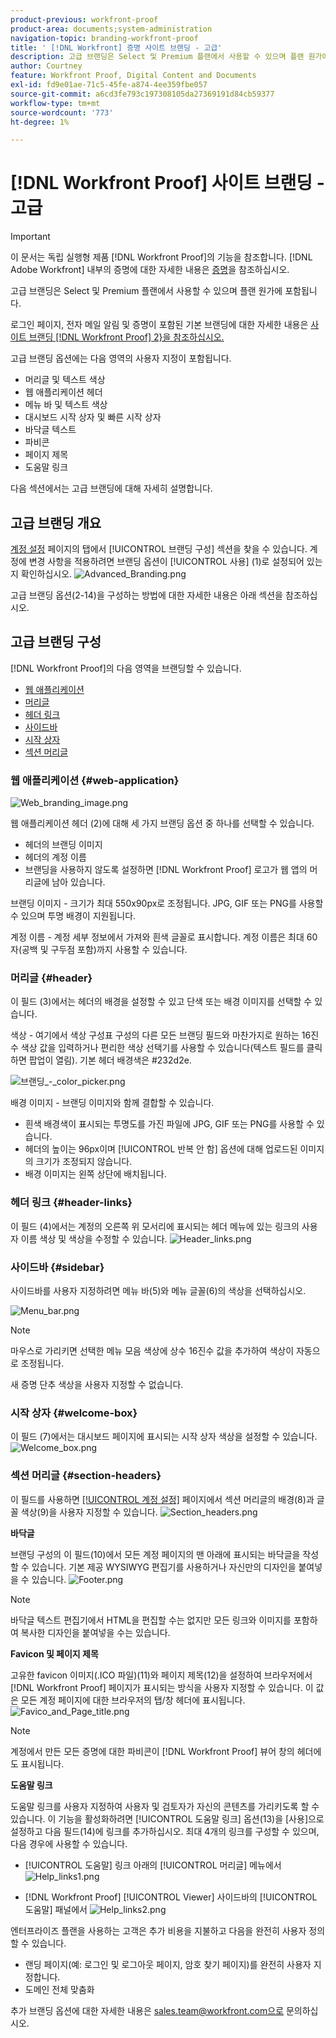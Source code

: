 ```yaml
---
product-previous: workfront-proof
product-area: documents;system-administration
navigation-topic: branding-workfront-proof
title: ' [!DNL Workfront] 증명 사이트 브랜딩 - 고급'
description: 고급 브랜딩은 Select 및 Premium 플랜에서 사용할 수 있으며 플랜 원가에 포함됩니다.
author: Courtney
feature: Workfront Proof, Digital Content and Documents
exl-id: fd9e01ae-71c5-45fe-a874-4ee359fbe057
source-git-commit: a6cd3fe793c197308105da27369191d84cb59377
workflow-type: tm+mt
source-wordcount: '773'
ht-degree: 1%

---
```


# [!DNL Workfront Proof] 사이트 브랜딩 - 고급

>[!IMPORTANT]
>
>이 문서는 독립 실행형 제품 [!DNL Workfront Proof]의 기능을 참조합니다. [!DNL Adobe Workfront] 내부의 증명에 대한 자세한 내용은 [증명](../../../review-and-approve-work/proofing/proofing.md)을 참조하십시오.

고급 브랜딩은 Select 및 Premium 플랜에서 사용할 수 있으며 플랜 원가에 포함됩니다.

로그인 페이지, 전자 메일 알림 및 증명이 포함된 기본 브랜딩에 대한 자세한 내용은 [사이트 브랜딩 [!DNL Workfront Proof] 2&rbrace;을 참조하십시오.](../../../workfront-proof/wp-acct-admin/branding/brand-wp-site.md)

고급 브랜딩 옵션에는 다음 영역의 사용자 지정이 포함됩니다.

* 머리글 및 텍스트 색상
* 웹 애플리케이션 헤더
* 메뉴 바 및 텍스트 색상
* 대시보드 시작 상자 및 빠른 시작 상자
* 바닥글 텍스트
* 파비콘
* 페이지 제목
* 도움말 링크

다음 섹션에서는 고급 브랜딩에 대해 자세히 설명합니다.

## 고급 브랜딩 개요

[계정 설정](https://support.workfront.com/hc/en-us/sections/115000912147-Account-Settings) 페이지의 탭에서 [!UICONTROL 브랜딩 구성] 섹션을 찾을 수 있습니다. 계정에 변경 사항을 적용하려면 브랜딩 옵션이 [!UICONTROL 사용] (1)로 설정되어 있는지 확인하십시오.
![Advanced_Branding.png](assets/advanced-branding-350x618.png)

고급 브랜딩 옵션(2-14)을 구성하는 방법에 대한 자세한 내용은 아래 섹션을 참조하십시오.

## 고급 브랜딩 구성

[!DNL Workfront Proof]의 다음 영역을 브랜딩할 수 있습니다.

* [웹 애플리케이션](#web-application)
* [머리글](#header)
* [헤더 링크](#header-links)
* [사이드바](#sidebar)
* [시작 상자](#welcome-box)
* [섹션 머리글](#section-headers)

### 웹 애플리케이션 {#web-application}

![Web_branding_image.png](assets/web-branding-image-350x181.png)

웹 애플리케이션 헤더 (2)에 대해 세 가지 브랜딩 옵션 중 하나를 선택할 수 있습니다.

* 헤더의 브랜딩 이미지
* 헤더의 계정 이름
* 브랜딩을 사용하지 않도록 설정하면 [!DNL Workfront Proof] 로고가 웹 앱의 머리글에 남아 있습니다.

브랜딩 이미지 - 크기가 최대 550x90px로 조정됩니다. JPG, GIF 또는 PNG를 사용할 수 있으며 투명 배경이 지원됩니다.

계정 이름 - 계정 세부 정보에서 가져와 흰색 글꼴로 표시합니다. 계정 이름은 최대 60자(공백 및 구두점 포함)까지 사용할 수 있습니다.

### 머리글 {#header}

이 필드 (3)에서는 헤더의 배경을 설정할 수 있고 단색 또는 배경 이미지를 선택할 수 있습니다.

색상 - 여기에서 색상 구성표 구성의 다른 모든 브랜딩 필드와 마찬가지로 원하는 16진수 색상 값을 입력하거나 편리한 색상 선택기를 사용할 수 있습니다(텍스트 필드를 클릭하면 팝업이 열림). 기본 헤더 배경색은 #232d2e.

![브랜딩_-_color_picker.png](assets/branding---color-picker-350x131.png)

배경 이미지 - 브랜딩 이미지와 함께 결합할 수 있습니다.

* 흰색 배경색이 표시되는 투명도를 가진 파일에 JPG, GIF 또는 PNG를 사용할 수 있습니다.
* 헤더의 높이는 96px이며 [!UICONTROL 반복 안 함] 옵션에 대해 업로드된 이미지의 크기가 조정되지 않습니다.
* 배경 이미지는 왼쪽 상단에 배치됩니다.

### 헤더 링크 {#header-links}

이 필드 (4)에서는 계정의 오른쪽 위 모서리에 표시되는 헤더 메뉴에 있는 링크의 사용자 이름 색상 및 색상을 수정할 수 있습니다.
![Header_links.png](assets/header-links-350x140.png)

### 사이드바 {#sidebar}

사이드바를 사용자 지정하려면 메뉴 바(5)와 메뉴 글꼴(6)의 색상을 선택하십시오.

![Menu_bar.png](assets/menu-bar-350x490.png)

>[!NOTE]
>
>마우스로 가리키면 선택한 메뉴 모음 색상에 상수 16진수 값을 추가하여 색상이 자동으로 조정됩니다.

새 증명 단추 색상을 사용자 지정할 수 없습니다.

### 시작 상자 {#welcome-box}

이 필드 (7)에서는 대시보드 페이지에 표시되는 시작 상자 색상을 설정할 수 있습니다.
![Welcome_box.png](assets/welcome-box-350x110.png)

### 섹션 머리글 {#section-headers}

이 필드를 사용하면 [[!UICONTROL 계정 설정]](https://support.workfront.com/hc/en-us/sections/115000912147-Account-Settings) 페이지에서 섹션 머리글의 배경(8)과 글꼴 색상(9)을 사용자 지정할 수 있습니다.
![Section_headers.png](assets/section-headers-350x138.png)

**바닥글**

브랜딩 구성의 이 필드(10)에서 모든 계정 페이지의 맨 아래에 표시되는 바닥글을 작성할 수 있습니다. 기본 제공 WYSIWYG 편집기를 사용하거나 자신만의 디자인을 붙여넣을 수 있습니다.
![Footer.png](assets/footer-350x157.png)

>[!NOTE]
>
>바닥글 텍스트 편집기에서 HTML을 편집할 수는 없지만 모든 링크와 이미지를 포함하여 복사한 디자인을 붙여넣을 수는 있습니다.

**Favicon 및 페이지 제목**

고유한 favicon 이미지(.ICO 파일)(11)와 페이지 제목(12)을 설정하여 브라우저에서 [!DNL Workfront Proof] 페이지가 표시되는 방식을 사용자 지정할 수 있습니다. 이 값은 모든 계정 페이지에 대한 브라우저의 탭/창 헤더에 표시됩니다.
![Favico_and_Page_title.png](assets/favico-and-page-title-350x95.png)

>[!NOTE]
>
>계정에서 만든 모든 증명에 대한 파비콘이 [!DNL Workfront Proof] 뷰어 창의 헤더에도 표시됩니다.

**도움말 링크**

도움말 링크를 사용자 지정하여 사용자 및 검토자가 자신의 콘텐츠를 가리키도록 할 수 있습니다. 이 기능을 활성화하려면 [!UICONTROL 도움말 링크] 옵션(13)을 [사용]으로 설정하고 다음 필드(14)에 링크를 추가하십시오. 최대 4개의 링크를 구성할 수 있으며, 다음 경우에 사용할 수 있습니다.

* [!UICONTROL 도움말] 링크 아래의 [!UICONTROL 머리글] 메뉴에서
  ![Help_links1.png](assets/help-links1-350x170.png)

* [!DNL Workfront Proof] [!UICONTROL Viewer] 사이드바의 [!UICONTROL 도움말] 패널에서
  ![Help_links2.png](assets/help-links2-350x532.png)

엔터프라이즈 플랜을 사용하는 고객은 추가 비용을 지불하고 다음을 완전히 사용자 정의할 수 있습니다.

* 랜딩 페이지(예: 로그인 및 로그아웃 페이지, 암호 찾기 페이지)를 완전히 사용자 지정합니다.
* 도메인 전체 맞춤화

추가 브랜딩 옵션에 대한 자세한 내용은 sales.team@workfront.com으로 문의하십시오.

<!--
<h2 data-mc-conditions="QuicksilverOrClassic.Draft mode">Custom Domains</h2>
-->

<!--
<p data-mc-conditions="QuicksilverOrClassic.Draft mode">Our Select and Premium plans include the option to purchase a fully-branded domain. This means that you can customize your URL as well as all links included in notification emails.&nbsp;</p>
-->

<!--
<p data-mc-conditions="QuicksilverOrClassic.Draft mode">For more information, please see&nbsp;<a href="../../../workfront-proof/wp-acct-admin/branding/configure-branded-domain-in-wp.md" class="MCXref xref">Configure a branded domain in Workfront Proof</a>.</p>
-->

<!--
<h2 data-mc-conditions="QuicksilverOrClassic.Draft mode">Custom Page Branding</h2>
-->

<!--
<p data-mc-conditions="QuicksilverOrClassic.Draft mode">Custom branding of the Workfront Proof pages is a paid service and by default&nbsp;includes full customization of the following:</p>
-->

<!--
  <li data-mc-conditions="QuicksilverOrClassic.Draft mode"><a href="https://app.proofhq.com/login">Log in/landing page</a> </li>
  -->

<!--
  <li data-mc-conditions="QuicksilverOrClassic.Draft mode"><a href="https://app.proofhq.com/logout">Logout page</a> </li>
  -->

<!--
  <li data-mc-conditions="QuicksilverOrClassic.Draft mode"><a href="https://app.proofhq.com/login/password">Forgot password page</a> </li>
  -->

<!--
<h3 data-mc-conditions="QuicksilverOrClassic.Draft mode">Design Elements</h3>
-->

<!--
<p data-mc-conditions="QuicksilverOrClassic.Draft mode">Please create your design&nbsp;in&nbsp;a .PSD file with all the elements placed in the separate layers - this will allow us to prepare the scalable pages for you.</p>
-->

<!--
<p data-mc-conditions="QuicksilverOrClassic.Draft mode">There are no particular restrictions on the .PSD files, and the look and layout of the pages is completely up to you. However please make sure that the key elements are included in your design:</p>
-->

<!--
<p data-mc-conditions="QuicksilverOrClassic.Draft mode"><strong>Login Page</strong> <br> <img src="assets/login-350x196.png" alt="login.png" style="width: 350;height: 196;"> </p>
-->

<!--
<p data-mc-conditions="QuicksilverOrClassic.Draft mode"><strong>Logout page</strong> <br> <img src="assets/logout-350x181.png" alt="logout.png" style="width: 350;height: 181;"> </p>
-->

<!--
<p data-mc-conditions="QuicksilverOrClassic.Draft mode"><strong>Forgot password</strong> <br> <img src="assets/forgot-password-350x177.png" alt="Forgot_password.png" style="width: 350;height: 177;"> </p>
-->

<!--
<p data-mc-conditions="QuicksilverOrClassic.Draft mode"><strong>Inactivity alert</strong> <br> <img src="assets/inactivity-350x255.png" alt="Inactivity.png" style="width: 350;height: 255;"> </p>
-->

<!--
<p data-mc-conditions="QuicksilverOrClassic.Draft mode"><strong>Invalid email address</strong> <br> <img src="assets/incorrect-password-350x210.png" alt="incorrect_password.png" style="width: 350;height: 210;"> </p>
-->

<!--
<p data-mc-conditions="QuicksilverOrClassic.Draft mode"><strong>Inactivity and incorrect email address</strong> <br> <img src="assets/inactivty-and-credentials-350x254.png" alt="inactivty_and_credentials.png" style="width: 350;height: 254;"> </p>
-->

<!--
<note type="note">
&nbsp;The separate designs for the alerts are not required. If you'd like us to leave the default style of the messages, as shown on the screencasts above, please let us know. The team will match the colors with your design.
</note>
-->

<!--
<p data-mc-conditions="QuicksilverOrClassic.Draft mode">If you'd like to have placeholder text in the text fields, please include this in your designs.</p>
-->

<!--
<note type="note">
The wording of the alerts cannot be changed as these are the system messages.
</note>
-->

<!--
<p data-mc-conditions="QuicksilverOrClassic.Draft mode"><strong>2. Fonts</strong> </p>
-->

<!--
<p data-mc-conditions="QuicksilverOrClassic.Draft mode">Please make sure that the text is not rasterized but kept as the text layers, unless you want the particular elements to be displayed as images on your landing pages.</p>
-->

<!--
<p data-mc-conditions="QuicksilverOrClassic.Draft mode">If you use custom fonts in your design, please make sure to include the following font files: EOT + .TTF + OTF + SVG + WOFF for support in all browsers.</p>
-->

<!--
<note type="note">
&nbsp; You need to hold an appropriate license, which allows implementing your selected fonts on the web pages.
</note>
-->

<!--
<p data-mc-conditions="QuicksilverOrClassic.Draft mode">If you use the standard and widely available fonts, the font files are not required. Please see the following lists for reference:</p>
-->

<!--
  <li data-mc-conditions="QuicksilverOrClassic.Draft mode"><a href="http://www.w3schools.com/cssref/css_websafe_fonts.asp">Websafe fonts listed in the standard Font families</a> </li>
  -->

<!--
  <li data-mc-conditions="QuicksilverOrClassic.Draft mode"><a href="https://www.google.com/fonts">Open Source Google fonts</a> </li>
  -->

<!--
<p data-mc-conditions="QuicksilverOrClassic.Draft mode"><strong>3. Screen resolution</strong> </p>
-->

<!--
<p data-mc-conditions="QuicksilverOrClassic.Draft mode">We support 1024x768 screen resolution (1366x768 for wide screens) and upwards. However, for the landing pages designs we do recommend using higher resolution for the better results on the various screens. The best practice would be to determine what screen resolution is the most common on your users' machines and prepare a slightly bigger design.</p>
-->

<!--
<p data-mc-conditions="QuicksilverOrClassic.Draft mode"><strong>4. Browsers compatibility</strong> </p>
-->

<!--
<p data-mc-conditions="QuicksilverOrClassic.Draft mode">The newer browsers generally don't require any custom code to display the pages properly. However, if your users have the older browser versions installed on their machines some code adjustments may be needed.</p>
-->

<!--
<p data-mc-conditions="QuicksilverOrClassic.Draft mode">By default we do prepare the pages compatible with the following browsers:</p>
-->

<!--
  <li data-mc-conditions="QuicksilverOrClassic.Draft mode">Internet Explorer 9+</li>
  -->

<!--
  <li data-mc-conditions="QuicksilverOrClassic.Draft mode">Safari 6.x+</li>
  -->

<!--
  <li data-mc-conditions="QuicksilverOrClassic.Draft mode">Chrome 22+ *</li>
  -->

<!--
  <li data-mc-conditions="QuicksilverOrClassic.Draft mode">Firefox 15+ *</li>
  -->

<!--
<p data-mc-conditions="QuicksilverOrClassic.Draft mode">* Preferred browsers </p>
-->

<!--
<note type="note"> Workfront Proof will not design your custom pages, the PSD files must be supplied by you, but if you have any questions, please contact our Support team.
</note>
-->
